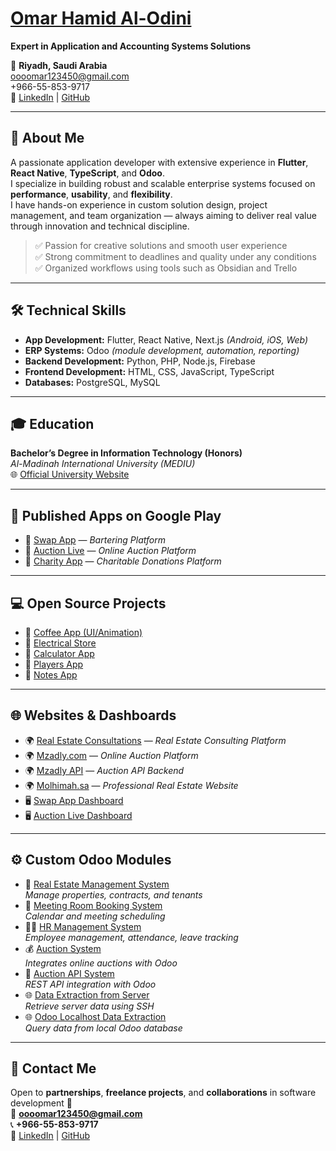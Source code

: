 #  [Omar Hamid Al-Odini](https://inspiring-daifuku-9b00a2.netlify.app/)
**Expert in Application and Accounting Systems Solutions**

📍 **Riyadh, Saudi Arabia**  
 oooomar123450@gmail.com  
 +966-55-853-9717  
🔗 [LinkedIn](https://linkedin.com/in/omar-hamid-288385235) | [GitHub](https://github.com/oooomar896)

---

## 🚀 About Me

A passionate application developer with extensive experience in **Flutter**, **React Native**, **TypeScript**, and **Odoo**.  
I specialize in building robust and scalable enterprise systems focused on **performance**, **usability**, and **flexibility**.  
I have hands-on experience in custom solution design, project management, and team organization — always aiming to deliver real value through innovation and technical discipline.

> ✅ Passion for creative solutions and smooth user experience  
> ✅ Strong commitment to deadlines and quality under any conditions  
> ✅ Organized workflows using tools such as Obsidian and Trello

---

## 🛠️ Technical Skills

- **App Development:** Flutter, React Native, Next.js *(Android, iOS, Web)*  
- **ERP Systems:** Odoo *(module development, automation, reporting)*  
- **Backend Development:** Python, PHP, Node.js, Firebase  
- **Frontend Development:** HTML, CSS, JavaScript, TypeScript  
- **Databases:** PostgreSQL, MySQL  

---

## 🎓 Education

**Bachelor’s Degree in Information Technology (Honors)**  
*Al-Madinah International University (MEDIU)*  
🌐 [Official University Website](https://www.mediu.edu.my/ar/)

---

## 📲 Published Apps on Google Play

- 🔗 [Swap App](https://play.google.com/store/apps/details?id=com.molhimah.swap) — *Bartering Platform*  
- 🔗 [Auction Live](https://play.google.com/store/apps/details?id=com.mulhmah_auctionlive) — *Online Auction Platform*  
- 🔗 [Charity App](https://play.google.com/store/apps/details?id=com.charity_show) — *Charitable Donations Platform*  

---

## 💻 Open Source Projects

- 🔧 [Coffee App (UI/Animation)](https://github.com/oooomar896/coffee_app)  
- 🔧 [Electrical Store](https://github.com/oooomar896/electrical_store_app)  
- 🔧 [Calculator App](https://github.com/oooomar896/Calculter)  
- 🔧 [Players App](https://github.com/oooomar896/players)  
- 🔧 [Notes App](https://github.com/oooomar896/note2)  

---

## 🌐 Websites & Dashboards

- 🌍 [Real Estate Consultations](https://real-estateconsultations.netlify.app) — *Real Estate Consulting Platform*  
- 🌍 [Mzadly.com](https://mzadly.com) — *Online Auction Platform*  
- 🌍 [Mzadly API](https://github.com/oooomar896/Api_auction) — *Auction API Backend*  
- 🌍 [Molhimah.sa](https://molhimah.sa) — *Professional Real Estate Website*  
- 🖥️ [Swap App Dashboard](https://github.com/oooomar896/-dashboard-swap)  
- 🖥️ [Auction Live Dashboard](https://github.com/oooomar896/-dashboard-auction-live)  

---

## ⚙️ Custom Odoo Modules

- 🏢 [Real Estate Management System](https://github.com/oooomar896/module-Real-state)  
  *Manage properties, contracts, and tenants*  
- 🏢 [Meeting Room Booking System](https://github.com/oooomar896/module-room-bookung)  
  *Calendar and meeting scheduling*  
- 👨‍💼 [HR Management System](https://github.com/oooomar896/mangemen_HR)  
  *Employee management, attendance, leave tracking*  
- 💰 [Auction System](https://github.com/oooomar896/Website_Auction_odoo)  
  *Integrates online auctions with Odoo*  
- 🔄 [Auction API System](https://github.com/oooomar896/api_get-_or_post_data)  
  *REST API integration with Odoo*  
- 🌐 [Data Extraction from Server](https://github.com/oooomar896/Module-get-data-from-Db-to-view-code-html/tree/main)  
  *Retrieve server data using SSH*  
- 🌐 [Odoo Localhost Data Extraction](https://github.com/oooomar896/Module-get-data-from-db-odoo)  
  *Query data from local Odoo database*  

---

## 💬 Contact Me

Open to **partnerships**, **freelance projects**, and **collaborations** in software development 👋  
📧 **oooomar123450@gmail.com**  
📞 **+966-55-853-9717**  
🔗 [LinkedIn](https://linkedin.com/in/omar-hamid-288385235) | [GitHub](https://github.com/oooomar896)
